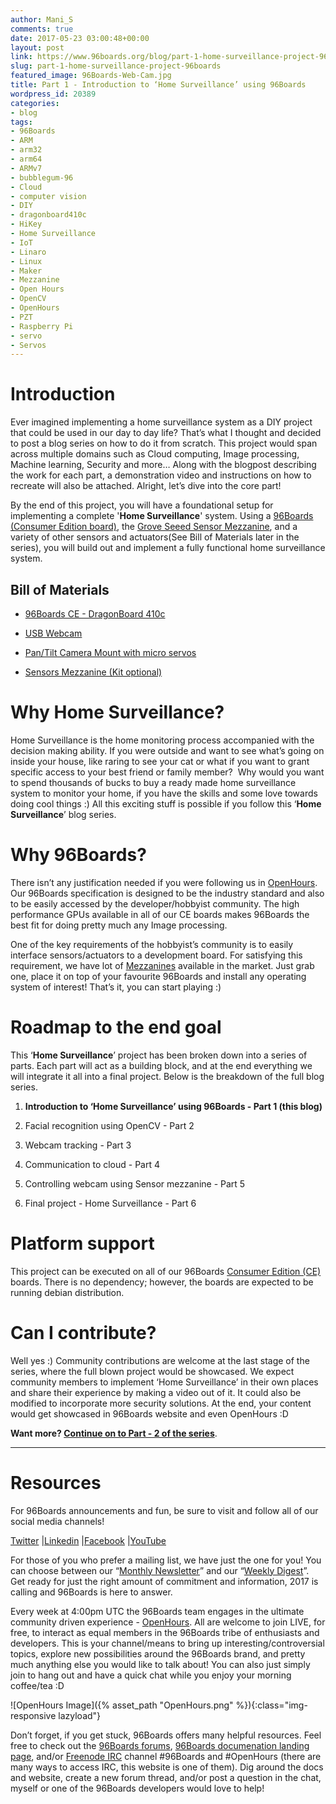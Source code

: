 ```yaml
---
author: Mani_S
comments: true
date: 2017-05-23 03:00:48+00:00
layout: post
link: https://www.96boards.org/blog/part-1-home-surveillance-project-96boards/
slug: part-1-home-surveillance-project-96boards
featured_image: 96Boards-Web-Cam.jpg
title: Part 1 - Introduction to ‘Home Surveillance’ using 96Boards
wordpress_id: 20389
categories:
- blog
tags:
- 96Boards
- ARM
- arm32
- arm64
- ARMv7
- bubblegum-96
- Cloud
- computer vision
- DIY
- dragonboard410c
- HiKey
- Home Surveillance
- IoT
- Linaro
- Linux
- Maker
- Mezzanine
- Open Hours
- OpenCV
- OpenHours
- PZT
- Raspberry Pi
- servo
- Servos
---
```


# **Introduction**


Ever imagined implementing a home surveillance system as a DIY project that could be used in our day to day life? That’s what I thought and decided to post a blog series on how to do it from scratch. This project would span across multiple domains such as Cloud computing, Image processing, Machine learning, Security and more… Along with the blogpost describing the work for each part, a demonstration video and instructions on how to recreate will also be attached. Alright, let’s dive into the core part!

By the end of this project, you will have a foundational setup for implementing a complete '**Home Surveillance**' system. Using a [96Boards (Consumer Edition board)](/products/ce/), the [Grove Seeed Sensor Mezzanine](/product/sensors-mezzanine/), and a variety of other sensors and actuators(See Bill of Materials later in the series), you will build out and implement a fully functional home surveillance system.


## Bill of Materials






  * [96Boards CE - DragonBoard 410c](https://www.arrow.com/en/products/dragonboard410c/arrow-development-tools)


  * [USB Webcam](https://www.logitech.com/en-in/product/hd-webcam-c270?crid=34)


  * [Pan/Tilt Camera Mount with micro servos](https://www.arrow.com/en/products/1967/adafruit-industries)


  * [Sensors Mezzanine (Kit optional)](https://www.seeedstudio.com/96Boards-Sensors-p-2617.html)




# **Why Home Surveillance?**


Home Surveillance is the home monitoring process accompanied with the decision making ability. If you were outside and want to see what’s going on inside your house, like raring to see your cat or what if you want to grant specific access to your best friend or family member?  Why would you want to spend thousands of bucks to buy a ready made home surveillance system to monitor your home, if you have the skills and some love towards doing cool things :) All this exciting stuff is possible if you follow this ‘**Home Surveillance**’ blog series.


# **Why 96Boards?**


There isn’t any justification needed if you were following us in [OpenHours](/openhours/). Our 96Boards specification is designed to be the industry standard and also to be easily accessed by the developer/hobbyist community. The high performance GPUs available in all of our CE boards makes 96Boards the best fit for doing pretty much any Image processing.

One of the key requirements of the hobbyist’s community is to easily interface sensors/actuators to a development board. For satisfying this requirement, we have lot of [Mezzanines](/products/mezzanine/) available in the market. Just grab one, place it on top of your favourite 96Boards and install any operating system of interest! That’s it, you can start playing :)


# **Roadmap to the end goal**


This ‘**Home Surveillance**’ project has been broken down into a series of parts. Each part will act as a building block, and at the end everything we will integrate it all into a final project. Below is the breakdown of the full blog series.




  1. **Introduction to ‘Home Surveillance’ using 96Boards - Part 1 (this blog)**


  2. Facial recognition using OpenCV - Part 2


  3. Webcam tracking - Part 3


  4. Communication to cloud - Part 4


  5. Controlling webcam using Sensor mezzanine - Part 5


  6. Final project - Home Surveillance - Part 6




# **Platform support**


This project can be executed on all of our 96Boards [Consumer Edition (CE) ](/products/ce/)boards. There is no dependency; however, the boards are expected to be running debian distribution.


# **Can I contribute?**


Well yes :) Community contributions are welcome at the last stage of the series, where the full blown project would be showcased. We expect community members to implement ‘Home Surveillance’ in their own places and share their experience by making a video out of it. It could also be modified to incorporate more security solutions. At the end, your content would get showcased in 96Boards website and even OpenHours :D

**Want more? [Continue on to Part - 2 of the series](/blog/part-2-home-surveillance-project-96boards/)**.



* * *





# Resources


For 96Boards announcements and fun, be sure to visit and follow all of our social media channels!

[Twitter](https://twitter.com/96Boards) &#124;[Linkedin](https://www.linkedin.com/company/6637095?trk=tyah&trkInfo=clickedVertical%3Ashowcase%2CclickedEntityId%3A6637095%2Cidx%3A1-1-1%2CtarId%3A1483603913878%2Ctas%3A96boards) &#124;[Facebook](https://www.facebook.com/96Boards/) &#124;[YouTube](https://www.youtube.com/c/96boards)

For those of you who prefer a mailing list, we have just the one for you! You can choose between our “[Monthly Newsletter](/newsletter/)” and our “[Weekly Digest](/newsletter/digest/)”. Get ready for just the right amount of commitment and information, 2017 is calling and 96Boards is here to answer.

Every week at 4:00pm UTC the 96Boards team engages in the ultimate community driven experience - [OpenHours](/openhours/). All are welcome to join LIVE, for free, to interact as equal members in the 96Boards tribe of enthusiasts and developers. This is your channel/means to bring up interesting/controversial topics, explore new possibilities around the 96Boards brand, and pretty much anything else you would like to talk about! You can also just simply join to hang out and have a quick chat while you enjoy your morning coffee/tea :D

![OpenHours Image]({% asset_path "OpenHours.png" %}){:class="img-responsive lazyload"}

Don’t forget, if you get stuck, 96Boards offers many helpful resources. Feel free to check out the [96Boards forums](https://discuss.96boards.org/), [96Boards documenation landing page](https://github.com/96boards/documentation/), and/or [Freenode IRC](http://webchat.freenode.net/?channels=%2396boards) channel #96Boards and #OpenHours (there are many ways to access IRC, this website is one of them). Dig around the docs and website, create a new forum thread, and/or post a question in the chat, myself or one of the 96Boards developers would love to help!
